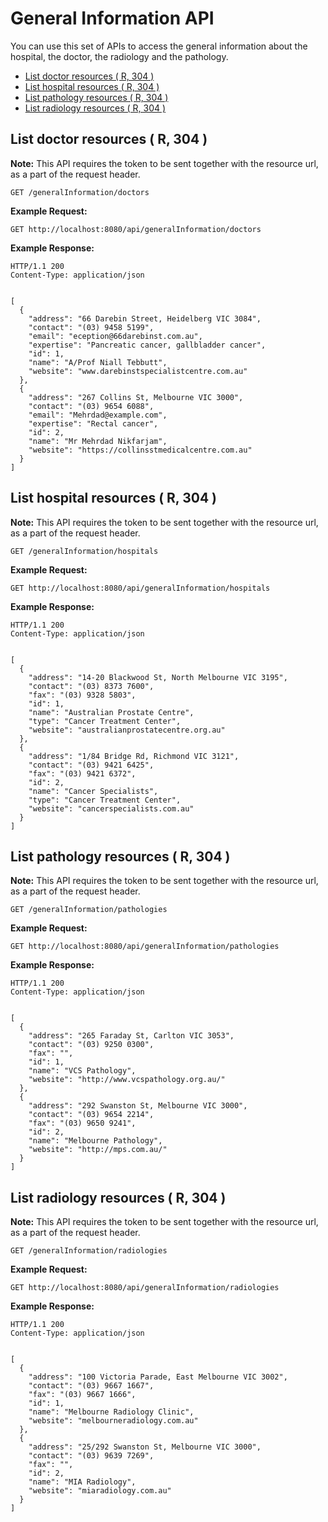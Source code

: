 # General Information API

<!-- @import "[TOC]" {cmd="toc" depthFrom=2 depthTo=2 orderedList=false} -->
<!-- code_chunk_output -->
You can use this set of APIs to access the general information about the hospital, the doctor, the radiology and the pathology.
* [List doctor resources ( R, 304 )](#list-doctor-resources-r-304)
* [List hospital resources ( R, 304 )](#list-hospital-resources-r-304)
* [List pathology resources ( R, 304 )](#list-pathology-resources-r-304)
* [List radiology resources ( R, 304 )](#list-radiology-resources-r-304)

<!-- /code_chunk_output -->

## List doctor resources ( R, 304 )
**Note:** This API requires the token to be sent together with the resource url, as a part of the request header.

    GET /generalInformation/doctors

**Example Request:**
    
    GET http://localhost:8080/api/generalInformation/doctors
    
**Example Response:**

    HTTP/1.1 200 
    Content-Type: application/json
    
    
    [
      {
        "address": "66 Darebin Street, Heidelberg VIC 3084",
        "contact": "(03) 9458 5199",
        "email": "eception@66darebinst.com.au",
        "expertise": "Pancreatic cancer, gallbladder cancer",
        "id": 1,
        "name": "A/Prof Niall Tebbutt",
        "website": "www.darebinstspecialistcentre.com.au"
      },
      {
        "address": "267 Collins St, Melbourne VIC 3000",
        "contact": "(03) 9654 6088",
        "email": "Mehrdad@example.com",
        "expertise": "Rectal cancer",
        "id": 2,
        "name": "Mr Mehrdad Nikfarjam",
        "website": "https://collinsstmedicalcentre.com.au"
      }
    ]

## List hospital resources ( R, 304 )
**Note:** This API requires the token to be sent together with the resource url, as a part of the request header.

    GET /generalInformation/hospitals

**Example Request:**
    
    GET http://localhost:8080/api/generalInformation/hospitals
    
**Example Response:**
    
    HTTP/1.1 200 
    Content-Type: application/json
    
    
    [
      {
        "address": "14-20 Blackwood St, North Melbourne VIC 3195",
        "contact": "(03) 8373 7600",
        "fax": "(03) 9328 5803",
        "id": 1,
        "name": "Australian Prostate Centre",
        "type": "Cancer Treatment Center",
        "website": "australianprostatecentre.org.au"
      },
      {
        "address": "1/84 Bridge Rd, Richmond VIC 3121",
        "contact": "(03) 9421 6425",
        "fax": "(03) 9421 6372",
        "id": 2,
        "name": "Cancer Specialists",
        "type": "Cancer Treatment Center",
        "website": "cancerspecialists.com.au"
      }
    ]
    
## List pathology resources ( R, 304 )
**Note:** This API requires the token to be sent together with the resource url, as a part of the request header.

    GET /generalInformation/pathologies

**Example Request:**
    
    GET http://localhost:8080/api/generalInformation/pathologies
    
**Example Response:**

    HTTP/1.1 200 
    Content-Type: application/json
    
    
    [
      {
        "address": "265 Faraday St, Carlton VIC 3053",
        "contact": "(03) 9250 0300",
        "fax": "",
        "id": 1,
        "name": "VCS Pathology",
        "website": "http://www.vcspathology.org.au/"
      },
      {
        "address": "292 Swanston St, Melbourne VIC 3000",
        "contact": "(03) 9654 2214",
        "fax": "(03) 9650 9241",
        "id": 2,
        "name": "Melbourne Pathology",
        "website": "http://mps.com.au/"
      }
    ]
## List radiology resources ( R, 304 )
**Note:** This API requires the token to be sent together with the resource url, as a part of the request header.

    GET /generalInformation/radiologies

**Example Request:**
    
    GET http://localhost:8080/api/generalInformation/radiologies
    
**Example Response:**

    HTTP/1.1 200 
    Content-Type: application/json
    
    
    [
      {
        "address": "100 Victoria Parade, East Melbourne VIC 3002",
        "contact": "(03) 9667 1667",
        "fax": "(03) 9667 1666",
        "id": 1,
        "name": "Melbourne Radiology Clinic",
        "website": "melbourneradiology.com.au"
      },
      {
        "address": "25/292 Swanston St, Melbourne VIC 3000",
        "contact": "(03) 9639 7269",
        "fax": "",
        "id": 2,
        "name": "MIA Radiology",
        "website": "miaradiology.com.au"
      }
    ]

